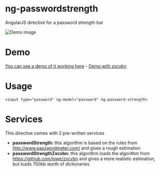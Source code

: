 # ng-passwordstrength

AngularJS directive for a password strength bar

![Demo image](https://raw.github.com/queicherius/ng-passwordstrength/master/demo.png)

# Demo

[You can see a demo of it working here](https://rawgithub.com/queicherius/ng-passwordstrength/master/demo.html) - [Demo with zxcvbn](https://rawgithub.com/queicherius/ng-passwordstrength/master/demo-zxcvbn.html)

# Usage

```
<input type="password" ng-model="password" ng-password-strength>
```

# Services

This directive comes with 2 pre-written services

- **passwordStrength:** this algorithm is based on the rules from http://www.passwordmeter.com/ and gives a rough estimation
- **passwordStrengthZxcvbn:** this algorithm loads the algorithm from https://github.com/lowe/zxcvbn and gives a more realistic estimation, but loads 700kb worth of dictionaries
